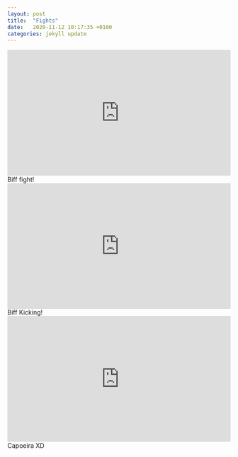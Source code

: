 ```yaml
---
layout: post
title:  "Fights"
date:   2020-11-12 10:17:35 +0100
categories: jekyll update
---
```



<div style="padding:56.25% 0 0 0;position:relative;"><iframe src="https://player.vimeo.com/video/781040218?h=fa44f76cd8&amp;badge=0&amp;autopause=0&amp;player_id=0&amp;app_id=58479" frameborder="0" allow="autoplay; fullscreen; picture-in-picture" allowfullscreen style="position:absolute;top:0;left:0;width:100%;height:100%;" title="3D Animation - Biff fight 1"></iframe></div><script src="https://player.vimeo.com/api/player.js"></script>
Biff fight!


<div style="padding:56.25% 0 0 0;position:relative;"><iframe src="https://player.vimeo.com/video/783309884?h=5feb296d67&amp;badge=0&amp;autopause=0&amp;player_id=0&amp;app_id=58479" frameborder="0" allow="autoplay; fullscreen; picture-in-picture" allowfullscreen style="position:absolute;top:0;left:0;width:100%;height:100%;" title="3D Animation - Biff fight 2"></iframe></div><script src="https://player.vimeo.com/api/player.js"></script>
Biff Kicking!


<div style="padding:56.25% 0 0 0;position:relative;"><iframe src="https://player.vimeo.com/video/784006424?h=9a4ff364b2&amp;badge=0&amp;autopause=0&amp;player_id=0&amp;app_id=58479" frameborder="0" allow="autoplay; fullscreen; picture-in-picture" allowfullscreen style="position:absolute;top:0;left:0;width:100%;height:100%;" title="3D Animation - Biff fight 3"></iframe></div><script src="https://player.vimeo.com/api/player.js"></script>
Capoeira XD
